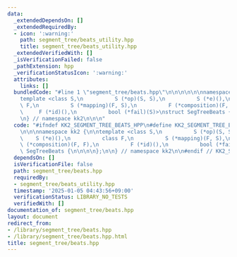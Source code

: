 ```yaml
---
data:
  _extendedDependsOn: []
  _extendedRequiredBy:
  - icon: ':warning:'
    path: segment_tree/beats_utility.hpp
    title: segment_tree/beats_utility.hpp
  _extendedVerifiedWith: []
  _isVerificationFailed: false
  _pathExtension: hpp
  _verificationStatusIcon: ':warning:'
  attributes:
    links: []
  bundledCode: "#line 1 \"segment_tree/beats.hpp\"\n\n\n\n\n\nnamespace kk2 {\n\n\
    template <class S,\n          S (*op)(S, S),\n          S (*e)(),\n          class\
    \ F,\n          S (*mapping)(F, S),\n          F (*composition)(F, F),\n     \
    \     F (*id)(),\n          bool (*fail)(S)>\nstruct SegTreeBeats {\n\n\n\n};\n\
    \n} // namespace kk2\n\n\n"
  code: "#ifndef KK2_SEGMENT_TREE_BEATS_HPP\n#define KK2_SEGMENT_TREE_BEATS_HPP 1\n\
    \n\n\nnamespace kk2 {\n\ntemplate <class S,\n          S (*op)(S, S),\n      \
    \    S (*e)(),\n          class F,\n          S (*mapping)(F, S),\n          F\
    \ (*composition)(F, F),\n          F (*id)(),\n          bool (*fail)(S)>\nstruct\
    \ SegTreeBeats {\n\n\n\n};\n\n} // namespace kk2\n\n#endif // KK2_SEGMENT_TREE_BEATS_HPP\n"
  dependsOn: []
  isVerificationFile: false
  path: segment_tree/beats.hpp
  requiredBy:
  - segment_tree/beats_utility.hpp
  timestamp: '2025-01-05 04:43:56+09:00'
  verificationStatus: LIBRARY_NO_TESTS
  verifiedWith: []
documentation_of: segment_tree/beats.hpp
layout: document
redirect_from:
- /library/segment_tree/beats.hpp
- /library/segment_tree/beats.hpp.html
title: segment_tree/beats.hpp
---
```


